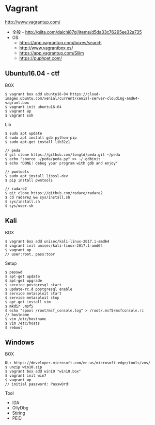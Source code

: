 # Vagrant
http://www.vagrantup.com/

* 全般 - http://qiita.com/daichi87gi/items/d5da33c76295ee32a735
* OS
  * https://app.vagrantup.com/boxes/search
  * http://www.vagrantbox.es/
  * https://app.vagrantup.com/Sliim
  * https://puphpet.com/

## Ubuntu16.04 - ctf
BOX
```
$ vagrant box add ubuntu16-04 https://cloud-images.ubuntu.com/xenial/current/xenial-server-cloudimg-amd64-vagrant.box
$ vagrant init ubuntu16-04
$ vagrant up
$ vagrant ssh
```

Lib
```
$ sudo apt update
$ sudo apt install gdb python-pip
$ sudo apt-get install lib32z1

// peda
$ git clone https://github.com/longld/peda.git ~/peda
$ echo "source ~/peda/peda.py" >> ~/.gdbinit
$ echo "DONE! debug your program with gdb and enjoy"

// pwntools
$ sudo apt install libssl-dev
$ pip install pwntools

// radare2
$ git clone https://github.com/radare/radare2
$ cd radare2 && sys/install.sh
$ sys/install.sh
$ sys/user.sh
```

## Kali
BOX
```
$ vagrant box add unisec/kali-linux-2017.1-amd64
$ vagrant init unisec/kali-linux-2017.1-amd64
$ vagrant up
// user:root, pass:toor
```
Setup
```
$ passwd
$ apt-get update
$ apt-get upgrade
$ service postgresql start
$ update-rc.d postgresql enable
$ service metasploit start
$ service metasploit stop
$ apt-get install vim
$ mkdir .msf5
$ echo "spool /root/msf_console.log" > /root/.msf5/msfconsole.rc
// hostname
$ vim /etc/hostname
$ vim /etc/hosts
$ reboot
```

## Windows
BOX

```
DL: https://developer.microsoft.com/en-us/microsoft-edge/tools/vms/
$ unzip win10.zip
$ vagrant box add win10 "win10.box"
$ vagrant init win7
$ vagrant up
// initial password: Passw0rd!
```

Tool
* IDA
* OllyDbg
* Stiring
* PEiD
